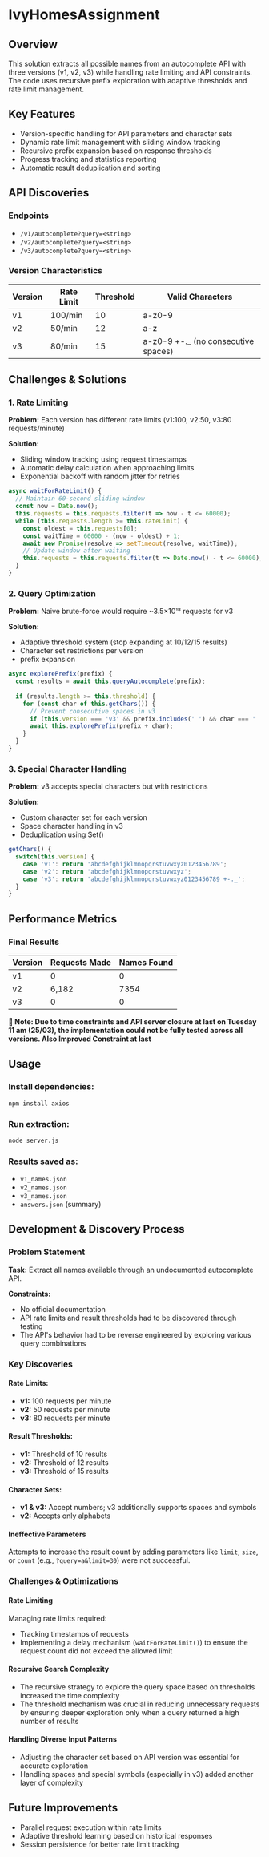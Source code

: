﻿# IvyHomesAssignment

## Overview

This solution extracts all possible names from an autocomplete API with three versions (v1, v2, v3) while handling rate limiting and API constraints. The code uses recursive prefix exploration with adaptive thresholds and rate limit management.

## Key Features

- Version-specific handling for API parameters and character sets
- Dynamic rate limit management with sliding window tracking
- Recursive prefix expansion based on response thresholds
- Progress tracking and statistics reporting
- Automatic result deduplication and sorting

## API Discoveries

### Endpoints

- `/v1/autocomplete?query=<string>`
- `/v2/autocomplete?query=<string>`
- `/v3/autocomplete?query=<string>`

### Version Characteristics

| Version | Rate Limit | Threshold | Valid Characters |
|---------|------------|-----------|-----------------|
| v1      | 100/min    | 10        | a-z0-9          |
| v2      | 50/min     | 12        | a-z             |
| v3      | 80/min     | 15        | a-z0-9 +-._ (no consecutive spaces) |

## Challenges & Solutions

### 1. Rate Limiting

**Problem:** Each version has different rate limits (v1:100, v2:50, v3:80 requests/minute)

**Solution:** 
- Sliding window tracking using request timestamps
- Automatic delay calculation when approaching limits
- Exponential backoff with random jitter for retries

```javascript
async waitForRateLimit() {
  // Maintain 60-second sliding window
  const now = Date.now();
  this.requests = this.requests.filter(t => now - t <= 60000);
  while (this.requests.length >= this.rateLimit) {
    const oldest = this.requests[0];
    const waitTime = 60000 - (now - oldest) + 1;
    await new Promise(resolve => setTimeout(resolve, waitTime));
    // Update window after waiting
    this.requests = this.requests.filter(t => Date.now() - t <= 60000);
  }
}
```

### 2. Query Optimization

**Problem:** Naive brute-force would require ~3.5×10¹⁸ requests for v3

**Solution:**
- Adaptive threshold system (stop expanding at 10/12/15 results)
- Character set restrictions per version
-  prefix expansion

```javascript
async explorePrefix(prefix) {
  const results = await this.queryAutocomplete(prefix);
  
  if (results.length >= this.threshold) {
    for (const char of this.getChars()) {
      // Prevent consecutive spaces in v3
      if (this.version === 'v3' && prefix.includes(' ') && char === ' ') continue;
      await this.explorePrefix(prefix + char);
    }
  }
}
```

### 3. Special Character Handling

**Problem:** v3 accepts special characters but with restrictions

**Solution:**
- Custom character set for each version
- Space character handling in v3
- Deduplication using Set()

```javascript
getChars() {
  switch(this.version) {
    case 'v1': return 'abcdefghijklmnopqrstuvwxyz0123456789';
    case 'v2': return 'abcdefghijklmnopqrstuvwxyz';
    case 'v3': return 'abcdefghijklmnopqrstuvwxyz0123456789 +-._';
  }
}
```

## Performance Metrics

### Final Results

| Version | Requests Made | Names Found |
|---------|--------------|-------------|
| v1      |     0        | 0           |
| v2      | 6,182        | 7354        | improved it after handling with Threshold limit
| v3      |    0         | 0           |

**:red_circle: Note: Due to time constraints and API server closure at last on Tuesday 11 am (25/03), the implementation could not be fully tested across all versions. Also Improved Constraint at last**


## Usage

### Install dependencies:

```bash
npm install axios
```

### Run extraction:

```bash
node server.js
```

### Results saved as:
- `v1_names.json`
- `v2_names.json`
- `v3_names.json`
- `answers.json` (summary)



## Development & Discovery Process

### Problem Statement

**Task:** Extract all names available through an undocumented autocomplete API.

**Constraints:**
- No official documentation
- API rate limits and result thresholds had to be discovered through testing
- The API's behavior had to be reverse engineered by exploring various query combinations

### Key Discoveries

#### Rate Limits:
- **v1:** 100 requests per minute
- **v2:** 50 requests per minute
- **v3:** 80 requests per minute

#### Result Thresholds:
- **v1:** Threshold of 10 results
- **v2:** Threshold of 12 results
- **v3:** Threshold of 15 results

#### Character Sets:
- **v1 & v3:** Accept numbers; v3 additionally supports spaces and symbols
- **v2:** Accepts only alphabets

#### Ineffective Parameters
Attempts to increase the result count by adding parameters like `limit`, `size`, or `count` (e.g., `?query=a&limit=30`) were not successful.

### Challenges & Optimizations

#### Rate Limiting
Managing rate limits required:
- Tracking timestamps of requests
- Implementing a delay mechanism (`waitForRateLimit()`) to ensure the request count did not exceed the allowed limit

#### Recursive Search Complexity
- The recursive strategy to explore the query space based on thresholds increased the time complexity
- The threshold mechanism was crucial in reducing unnecessary requests by ensuring deeper exploration only when a query returned a high number of results

#### Handling Diverse Input Patterns
- Adjusting the character set based on API version was essential for accurate exploration
- Handling spaces and special symbols (especially in v3) added another layer of complexity


## Future Improvements

- Parallel request execution within rate limits
- Adaptive threshold learning based on historical responses
- Session persistence for better rate limit tracking
